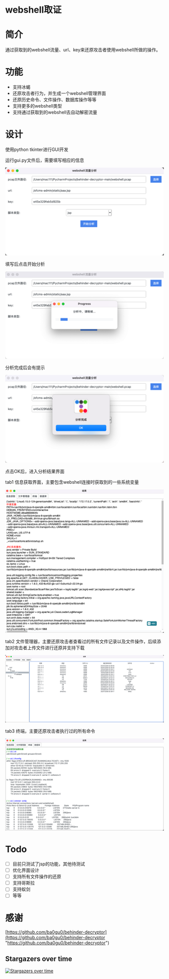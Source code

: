 # webshell取证

# 简介

通过获取到的webshell流量、url、key来还原攻击者使用webshell所做的操作。

# 功能

- 支持冰蝎
- 还原攻击者行为，并生成一个webshell管理界面
- 还原历史命令、文件操作、数据库操作等等
- 支持更多的webshell类型
- 支持通过获取到的webshell去自动解密流量

# 设计

使用python tkinter进行GUI开发

运行gui.py文件后，需要填写相应的信息

![](image/image_G1BzmSRkhb.png)

填写后点击开始分析

![](image/image_zOH3TYB-Y1.png)

分析完成后会有提示

![](image/image_YTpT2NSM6S.png)

点击OK后，进入分析结果界面

tab1 信息获取界面，主要包含webshell连接时获取到的一些系统变量

![](image/image_uHisy_fry6.png)

tab2 文件管理器，主要还原攻击者查看过的所有文件记录以及文件操作，后续添加对攻击者上传文件进行还原并支持下载

![](image/image_FfW59jouoI.png)

tab3 终端，主要还原攻击者执行过的所有命令

![](image/image_tlFhf0xVCi.png)

# Todo

- [ ] 目前只测试了jsp的功能，其他待测试
- [ ] 优化界面设计
- [ ] 支持所有文件操作的还原
- [ ] 支持哥斯拉
- [ ] 支持蚁剑
- [ ] 等等

# 感谢

[https://github.com/ba0gu0/behinder-decryptor](https://github.com/ba0gu0/behinder-decryptor "https://github.com/ba0gu0/behinder-decryptor")

## Stargazers over time
[![Stargazers over time](https://starchart.cc/intbjw/webshell-decryptor.svg?variant=adaptive)](https://starchart.cc/intbjw/webshell-decryptor)
